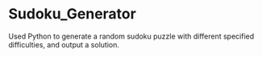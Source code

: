 # Sudoku_Generator
Used Python to generate a random sudoku puzzle with different specified difficulties, and output a solution.
